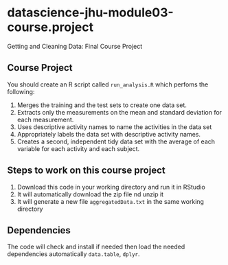 # datascience-jhu-module03-course.project
Getting and Cleaning Data: Final Course Project

## Course Project

You should create an R script called ```run_analysis.R``` which perfoms the following:

1. Merges the training and the test sets to create one data set.
2. Extracts only the measurements on the mean and standard deviation for each measurement.
3. Uses descriptive activity names to name the activities in the data set
4. Appropriately labels the data set with descriptive activity names.
5. Creates a second, independent tidy data set with the average of each variable for each activity and each subject.

## Steps to work on this course project

1. Download this code in your working directory and run it in RStudio
2. It will automatically download the zip file nd unzip it
3. It will generate a new file ```aggregatedData.txt``` in the same working directory

## Dependencies

The code will check and install if needed then load the needed dependencies automatically ```data.table```, ```dplyr```.
